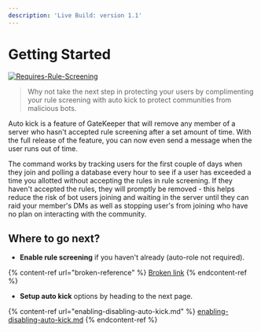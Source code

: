 ```yaml
---
description: 'Live Build: version 1.1'
---
```


# Getting Started

[![Requires-Rule-Screening](https://img.shields.io/badge/REQUIRES-RULE%20SCREENING-ED4245?style=for-the-badge)](https://support.discord.com/hc/en-us/articles/1500000466882-Rules-Screening-FAQ)

> Why not take the next step in protecting your users by complimenting your rule screening with auto kick to protect communities from malicious bots.

Auto kick is a feature of GateKeeper that will remove any member of a server who hasn't accepted rule screening after a set amount of time. With the full release of the feature, you can now even send a message when the user runs out of time.

The command works by tracking users for the first couple of days when they join and polling a database every hour to see if a user has exceeded a time you allotted without accepting the rules in rule screening. If they haven't accepted the rules, they will promptly be removed - this helps reduce the risk of bot users joining and waiting in the server until they can raid your member's DMs as well as stopping user's from joining who have no plan on interacting with the community.

## Where to go next?

* **Enable rule screening** if you haven't already (auto-role not required).

{% content-ref url="broken-reference" %}
[Broken link](broken-reference)
{% endcontent-ref %}

* **Setup auto kick** options by heading to the next page.

{% content-ref url="enabling-disabling-auto-kick.md" %}
[enabling-disabling-auto-kick.md](enabling-disabling-auto-kick.md)
{% endcontent-ref %}

